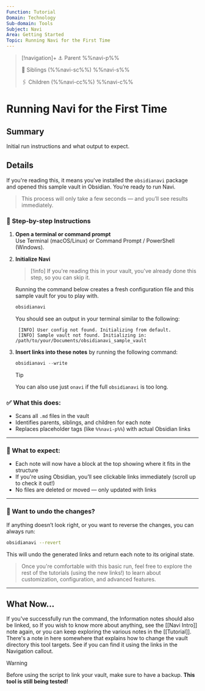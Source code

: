 ```yaml
---
Function: Tutorial
Domain: Technology
Sub-domain: Tools
Subject: Navi
Area: Getting Started
Topic: Running Navi for the First Time
---
```

> [!navigation]+
> ⚓ Parent
> %%navi-p%%
> 
> 🔗 Siblings (%%navi-sc%%)
> %%navi-s%%
> 
> 🖇️ Children (%%navi-cc%%)
> %%navi-c%%

# Running Navi for the First Time

## Summary

Initial run instructions and what output to expect.

## Details

If you're reading this, it means you've installed the `obsidianavi` package and opened this sample vault in Obsidian.
You’re ready to run Navi.

> This process will only take a few seconds — and you’ll see results immediately.

### 🧭 Step-by-step Instructions

1. **Open a terminal or command prompt**  
   Use Terminal (macOS/Linux) or Command Prompt / PowerShell (Windows).

2. **Initialize Navi**
   
   > [!info]
   > If you're reading this in your vault, you've already done this step, so you can skip it.
   
   Running the command below creates a fresh configuration file and this sample vault for you to play with.
   
   ```bash
   obsidianavi
	```
   
   You should see an output in your terminal similar to the following:
   
   ```terminal
	[INFO] User config not found. Initializing from default.
	[INFO] Sample vault not found. Initializing in: /path/to/your/Documents/obsidianavi_sample_vault
	```
   
3. **Insert links into these notes** by running the following command:

	```python
	obsidianavi --write
	```

	> [!tip]
	> You can also use just `onavi` if the full `obsidianavi` is too long.

### ✅ What this does:

- Scans all `.md` files in the vault
- Identifies parents, siblings, and children for each note
- Replaces placeholder tags (like `%%​navi-p%%​`) with actual Obsidian links

---

### 🧪 What to expect:

- Each note will now have a block at the top showing where it fits in the structure
- If you're using Obsidian, you’ll see clickable links immediately (scroll up to check it out!)
- No files are deleted or moved — only updated with links

---

### 🔁 Want to undo the changes?

If anything doesn’t look right, or you want to reverse the changes, you can always run:

```bash
obsidianavi --revert
```

This will undo the generated links and return each note to its original state.

> Once you're comfortable with this basic run, feel free to explore the rest of the tutorials (using the new links!) to learn about customization, configuration, and advanced features.

---
## What Now...
If you've successfully run the command, the Information notes should also be linked, so If you wish to know more about anything, see the [[Navi Intro]] note again, or you can keep exploring the various notes in the [[Tutorial]]. There's a note in here somewhere that explains how to change the vault directory this tool targets. See if you can find it using the links in the Navigation callout.

> [!warning]
> Before using the script to link your vault, make sure to have a backup.
> **This tool is still being tested!**